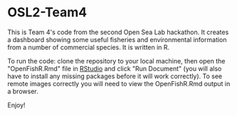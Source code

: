# OSL2-Team4

This is Team 4's code from the second Open Sea Lab hackathon.  It creates a dashboard showing some useful fisheries and environmental information from a number of commercial species.  It is written in R.

To run the code: clone the repository to your local machine, then open the "OpenFishR.Rmd" file in [RStudio](https://www.rstudio.com/) and click "Run Document" (you will also have to install any missing packages before it will work correctly).  To see remote images correctly you will need to view the OpenFishR.Rmd output in a browser.

Enjoy!

